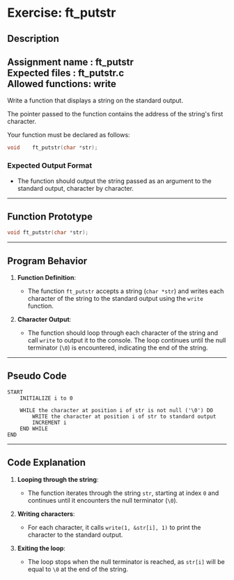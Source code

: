 # Exercise: ft_putstr

## Description

Assignment name  : ft_putstr  
Expected files   : ft_putstr.c  
Allowed functions: write  
--------------------------------------------------------------------------------

Write a function that displays a string on the standard output.

The pointer passed to the function contains the address of the string's first character.

Your function must be declared as follows:

```c
void	ft_putstr(char *str);
```

### Expected Output Format

- The function should output the string passed as an argument to the standard output, character by character.

---

## Function Prototype

```c
void ft_putstr(char *str);
```

---

## Program Behavior

1. **Function Definition**:
   - The function `ft_putstr` accepts a string (`char *str`) and writes each character of the string to the standard output using the `write` function.

2. **Character Output**:
   - The function should loop through each character of the string and call `write` to output it to the console. The loop continues until the null terminator (`\0`) is encountered, indicating the end of the string.

---

## Pseudo Code

```
START
    INITIALIZE i to 0

    WHILE the character at position i of str is not null ('\0') DO
        WRITE the character at position i of str to standard output
        INCREMENT i
    END WHILE
END
```

---

## Code Explanation

1. **Looping through the string**:
   - The function iterates through the string `str`, starting at index `0` and continues until it encounters the null terminator (`\0`).

2. **Writing characters**:
   - For each character, it calls `write(1, &str[i], 1)` to print the character to the standard output.

3. **Exiting the loop**:
   - The loop stops when the null terminator is reached, as `str[i]` will be equal to `\0` at the end of the string.
